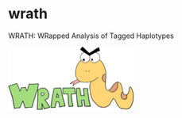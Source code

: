 # wrath
WRATH: WRapped Analysis of Tagged Haplotypes

<img src="wrath_logo.png" alt="logo" width="50%"/>
